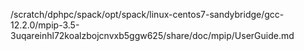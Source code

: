 /scratch/dphpc/spack/opt/spack/linux-centos7-sandybridge/gcc-12.2.0/mpip-3.5-3uqareinhl72koalzbojcnvxb5ggw625/share/doc/mpip/UserGuide.md